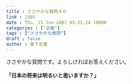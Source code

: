 ```yaml
---
title : ささやかな質問４０
link : 1305
date : Thu, 21 Jun 2007 03:31:24 +0000
categories : ["企画"]
tags : ["ささやかな質問"]
draft : false
author : 倉下忠憲
---
```


ささやかな質問です。よろしければお答えください。<BR><BR><B>「日本の将来は明るいと思いますか？」</B><br><br>
